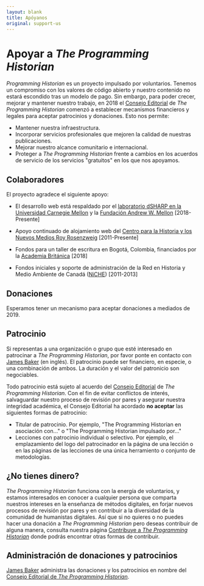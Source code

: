 ```yaml
---
layout: blank
title: Apóyanos
original: support-us
---
```


# Apoyar a _The Programming Historian_

*Programming Historian* es un proyecto impulsado por voluntarios. Tenemos un compromiso con los valores de código abierto y nuestro contenido no estará escondido tras un modelo de pago. Sin embargo, para poder crecer, mejorar y mantener nuestro trabajo, en 2018 el [Consejo Editorial](https://programminghistorian.org/es/equipo-de-proyecto) de *The Programming Historian* comenzó a establecer mecanismos financieros y legales para aceptar patrocinios y donaciones. Esto nos permite:

- Mantener nuestra infraestructura.
- Incorporar servicios profesionales que mejoren la calidad de nuestras publicaciones.
- Mejorar nuestro alcance comunitario e internacional.
- Proteger a *The Programming Historian* frente a cambios en los acuerdos de servicio de los servicios "gratuitos" en los que nos apoyamos.

## Colaboradores
El proyecto agradece el siguiente apoyo:

- El desarrollo web está respaldado por el [laboratorio dSHARP en la Universidad Carnegie Mellon](http://dsharp.library.cmu.edu) y la [Fundación Andrew W. Mellon](https://mellon.org) [2018-Presente]
- Apoyo continuado de alojamiento web del [Centro para la Historia y los Nuevos Medios Roy Rosenzweig](http://chnm.gmu.edu/) [2011-Presente]
- Fondos para un taller de escritura en Bogotá, Colombia, financiados por la [Academia Británica](https://www.thebritishacademy.ac.uk) [2018]

- Fondos iniciales y soporte de administración de la Red en Historia y Medio Ambiente de Canadá ([NiCHE](http://niche-canada.org/)) [2011-2013]

## Donaciones
Esperamos tener un mecanismo para aceptar donaciones a mediados de 2019.

## Patrocinio
Si representas a una organización o grupo que esté interesado en patrocinar a *The Programming Historian*, por favor ponte en contacto con [James Baker](https://github.com/drjwbaker) (en inglés). El patrocinio puede ser financiero, en especie, o una combinación de ambos. La duración y el valor del patronicio son negociables.

Todo patrocinio está sujeto al acuerdo del [Consejo Editorial](https://programminghistorian.org/es/equipo-de-proyecto) de *The Programming Historian*. Con el fin de evitar conflictos de interés, salvaguardar nuestro proceso de revisión por pares y asegurar nuestra integridad académica, el Consejo Editorial ha acordado **no aceptar** las siguientes formas de patrocinio:

- Titular de patrocinio. Por ejemplo, "The Programming Historian en asociación con..." o "The Programming Historian impulsado por..."
- Lecciones con patrocinio individual o selectivo. Por ejemplo, el emplazamiento del logo del patrocinador en la página de una lección o en las páginas de las lecciones de una única herramiento o conjunto de metodologías.

## ¿No tienes dinero?
*The Programming Historian* funciona con la energía de voluntarios, y estamos interesados en conocer a cualquier persona que comparta nuestros intereses en la enseñanza de métodos digitales, en forjar nuevos procesos de revisión por pares y en contribuir a la diversidad de la comunidad de humanistas digitales. Así que si no quieres o no puedes hacer una donación a *The Programming Historian* pero deseas contribuir de alguna manera, consulta nuestra página [Contribuye a *The Programming Historian*](https://programminghistorian.org/es/contribuciones) donde podrás encontrar otras formas de contribuir.

## Administración de donaciones y patrocinios
[James Baker](https://github.com/drjwbaker) administra las donaciones y los patrocinios en nombre del [Consejo Editorial de *The Programming Historian*](https://programminghistorian.org/es/equipo-de-proyecto).

